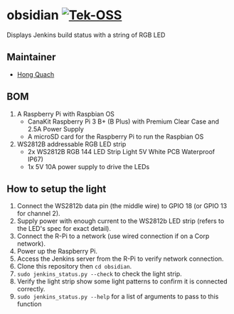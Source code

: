 # obsidian [![Tek-OSS](https://tektronix.github.io/media/TEK-opensource_badge.svg)](https://github.com/tektronix)
Displays Jenkins build status with a string of RGB LED

## Maintainer
* [Hong Quach](https://github.com/htquach)

## BOM
1. A Raspberry Pi with Raspbian OS
    * CanaKit Raspberry Pi 3 B+ (B Plus) with Premium Clear Case and 2.5A Power Supply
    * A microSD card for the Raspberry Pi to run the Raspbian OS
1. WS2812B addressable RGB LED strip 
    * 2x WS2812B RGB 144 LED Strip Light 5V White PCB Waterproof IP67)
    * 1x 5V 10A power supply to drive the LEDs

## How to setup the light
1. Connect the WS2812b data pin (the middle wire) to GPIO 18 (or GPIO 13 for channel 2).
1. Supply power with enough current to the WS2812b LED strip (refers to the LED's spec for exact detail).
1. Connect the R-Pi to a network (use wired connection if on a Corp network).
1. Power up the Raspberry Pi.
1. Access the Jenkins server from the R-Pi to verify network connection.
1. Clone this repository then `cd obsidian`.
1. `sudo jenkins_status.py --check` to check the light strip.
1. Verify the light strip show some light patterns to confirm it is connected correctly.
1. `sudo jenkins_status.py --help` for a list of arguments to pass to this function
